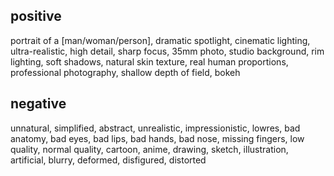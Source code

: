 ## positive

portrait of a [man/woman/person], dramatic spotlight, cinematic lighting, ultra-realistic, high detail, sharp focus, 35mm photo, studio background, rim lighting, soft shadows, natural skin texture, real human proportions, professional photography, shallow depth of field, bokeh

## negative

unnatural, simplified, abstract, unrealistic, impressionistic, lowres, bad anatomy, bad eyes, bad lips, bad hands, bad nose, missing fingers, low quality, normal quality, cartoon, anime, drawing, sketch, illustration, artificial, blurry, deformed, disfigured, distorted
